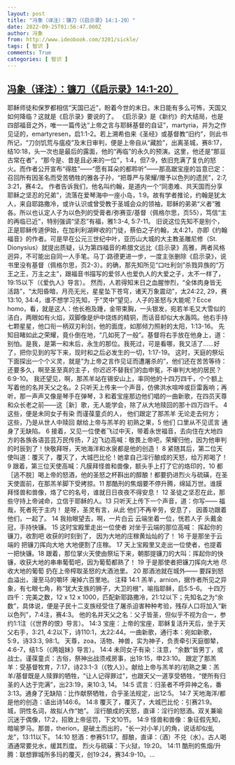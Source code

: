 ```yaml
---
layout: post
title: "冯象（译注）：镰刀（《启示录》14:1-20）"
date: 2022-09-25T01:56:47.000Z
author: 冯象
from: http://www.ideobook.com/3201/sickle/
tags: [ 智识 ]
comments: True
categories: [ 智识 ]
---
```

<!--1664071007000-->
[冯象（译注）：镰刀（《启示录》14:1-20）](http://www.ideobook.com/3201/sickle/)
------

<div>
耶稣师徒和保罗都相信“天国已近”，盼着今世的末日。末日能有多么可怖，天国又如何降临？这就是《启示录》要说的了。 《启示录》是《新约》的大结局，也是四部福音之外，唯一一篇传达“上帝之言与耶稣基督的自证”，martyria，并为之作见证的，emartyresen，启1:1-2。若上溯希伯来《圣经》或基督教“旧约”，则此书所记，“刀剑饥荒与瘟疫”及末日审判，便是上帝自从“藏脸”，出离圣城，赛8:17，结10:18，头一次也是最后的露面，他的“再临”的永久的预演。这里，他还是“那亘古常在者”，“那今是、昔是且必来的一位”，1:4，但7:9，依旧充满了复仇的怒火。而作者公开宣布“得胜”——“愿有耳朵的都聆听”——那高踞宝座的旨意已定：召回所有因圣名而受苦牺牲的雅各子孙，“把尊严与荣耀/赠予以色列的遗民”，2:7, 3:21，赛4:2。 作者告诉我们，他名叫约翰，是道内一个“同患难、共天国而分享耶稣之坚忍的兄弟”，流落在爱琴海中一座小岛，1:9。故有学者推论，约翰是犹太人，来自耶路撒冷，或许认识或曾受教于圣城会众的领袖，耶稣的弟弟“义者”雅各。所以也认定人子为以色列的受膏者/弥赛亚/基督（佩格尔思，页55），笃信“主的再临已近”，特别强调“坚忍”有福，雅1:3-4, 5:7-11。 旧说这位先知不是别个，正是耶稣传道伊始，在加利利湖畔收的门徒，蔡伯之子约翰，太4:21，亦即《约翰福音》的作者。可是早在公元三世纪中叶，亚历山大城的大主教圣雕尼修（St. Dionysius）就提出质疑，认为第四福音的希腊文远比《启示录》高雅，两者风格迥异，不可能出自同一人手笔。马丁·路德更进一步，一度主张删除《启示录》，说书里没有基督（佩格尔思，页2-3）。的确，那先知所见“口吐利剑”杀戮异族的“万王之王，万主之主”，跟福音书描写的爱邻人也爱仇人的大爱之子，太不一样了，19:15以下（《爱仇人》导言）。 然而，人若得知末日之血腥惨烈，“全体肉身皆无活路”，“太阳昏暗，月亮无光，星星坠下苍穹，诸天万象震动”，太24:22, 29，赛13:10, 34:4，谁不想学习先知，于“灵中”望见，人子的圣怒与大能呢？Ecce homo，看，就是这人：他长袍及踵，金带束胸，一头银发，宛若羊毛又大雪似的洁白，两眼如有火焰，双脚像是炉中烧炼的精铜，而话音却似大水轰鸣。他右手持七颗星星，他口衔一柄双刃利剑，他的面庞，如那倾力照射的太阳，1:13-16。 先知目睹如此之荣耀，竟仆倒在地，“几如死了一般”。基督将右手放在他身上，道：别怕。是我，是第一和末后，永生的那位。我死过，可是看哪，我又活了……好了，把你见到的写下来，现时和之后必发生的一切，1:17-19。 这时，天庭的祭坛下面探出一个个义灵，就是“为上帝之言作见证而遭屠杀的”，他们还在苦苦等待：还要多久，啊至圣至真的主子，你迟迟不替我们的血申冤，不审判大地的居民？6:9-10。 我还望见，啊，那羔羊站在锡安山上，率同他的十四万四千，个个额上写着他的名并天父之名。2 只听天上传来一个声音，仿佛洪水喧哗或巨雷轰响；再听，那一声声又像是琴手在弹琴，3 和着宝座那边他们唱的一曲新歌，在四员天尊和众长老之前——这［新］歌，无人能学会，除了从大地赎回的那十四万四千。 4 这些，便是未同女子有染 而谨葆童贞的人， 他们跟定了那羔羊 无论走去何方； 这些，乃是从世人中赎回 献给上帝与羔羊的 初熟之果，5 他们 口里从不见谎言 通身了无缺陷。 6 接着，又见一位使者飞过中天，带着永世福音，去向住在大地四方的各族各语芸芸万民传扬，7 边飞边高喊：敬畏上帝吧，荣耀归他，因为他审判的时辰到了！快敬拜呀，天地海洋和水泉都是他的创造！ 8 紧随其后，第二位天使叫道：覆灭了，覆灭了，大城巴比伦！她拿自己淫行酿成的天怒，给万邦喝了！ 9 跟着，第三位天使高喊：凡膜拜怪兽和兽像，额头手上打了它的烙印的，10 都［逃不脱］喝上帝的怒酒，他的圣怒之杯斟出的醇酿！都要扔进烈火与硫磺，在圣天使面前，在那羔羊脚下受拷掠。11 那酷刑的焦烟要不停升腾，绵延万世。谁膜拜怪兽和兽像，烙了它的名号，谁就日日夜夜不得安息！ 12 圣徒之坚忍在此，那些守持上帝诫命，立信于耶稣的人。13 只听天上传下一个声音，道：你写—— 福哉，死者死于主内！ 是呀，圣灵有言，从此 他们不再辛劳，安息了， 因善功跟着他们，一起了。 14 我抬眼望去，啊，一片白云 云端坐着一位，恍若人子 头戴金冠，手持快镰。 15 这时宝殿里走出一位使者 对坐于云端的那位高喊： 挥起你的镰刀，收割吧 收获的时刻到了， 因为大地的庄稼黄灿灿的了！ 16 于是那坐于云端的 把镰刀挥向大地 大地便割了庄稼。 17 天上宝殿里又走出一位使者，也提着一把快镰。18 跟着，那位掌火天使由祭坛下来，朝那提镰刀的大叫：挥起你的快镰，收获大地的串串葡萄吧，因为葡萄都熟了！ 19 于是那使者把镰刀挥向大地 尽收大地的葡萄 扔在上帝榨取圣怒的大酒池里。 20 那酒池就在城外—— 要踩到怒血溢出，漫至马的嚼环 淹掉六百里地。 注释 14:1 羔羊，arnion，据作者所见之异象，有七眼七角，称“犹大支族的狮子，大卫的根”，喻指耶稣，启5:5-6。 十四万四千：完美之数，12 x 12 x 1000，匹配新耶路撒冷，21:12以下；先知名之为“余数”，具体说，便是子民十二支族经受住了屠杀迫害种种考验，残存人口将加入“新以色列”，7:4注，赛4:3。 他的名并天父之名：父子皆圣，但似乎不视为合一，参约1:1注（《世界的恨》导言）。 14:3 宝座：上帝的宝座，耶稣复活升天后，坐于天父右手，3:21, 4:2以下，诗110:1，太22:44。一曲新歌，通行本：宛如新歌，5:9，诗33:3, 98:1。 天尊，zoa，活物、神兽，实为神子，负责牵引天庭御辇，4:6-7，结1:5（《两姐妹》导言）。 14:4 未同女子有染：注意，“余数”皆男丁，或战士。谨葆童贞：古俗，祭神出战须戒房事，出19:15，申23:10。 跟定了那羔羊：受基督牧育，7:17，诗23:1-3（《牧人》）。献给上帝与羔羊的/初熟之果：羔羊/基督既是人赎罪的牺牲，“让人记得罪过”，也跟天父一道享受牺牲，“使所有归圣的人达于完满”，出23:19，来10:3, 14。 14:5 谎言：归圣者不呼异神之名，番3:13。通身了无缺陷：比作献祭牺牲，合乎圣法规定，出12:5。 14:7 天地海洋/都是他的创造：语出诗146:6。 14:8 覆灭了，覆灭了，大城巴比伦：引赛21:9。城，阴性名词，故拟人作“她”。 淫行酿成的天怒，直译：淫行的怒酒。双关兼喻沉迷于偶像，17:2，招致上帝惩罚，下文10节。 14:9 怪兽和兽像：象征假先知，暗喻罗马。那兽，therion，是破土而出的，“长一对小羊儿的角，说话却似虬龙”，13:11以下。 14:10 怒酒：参赛51:17。醇酿，直译：（酒）不兑（水）。古人喝酒通常要兑水，缓其烈度。 烈火与硫磺：下火狱，19:20。 14:11 酷刑的焦烟/升腾：联想罪城所多玛的覆灭，创19:24，赛34:9-10。...
</div>
